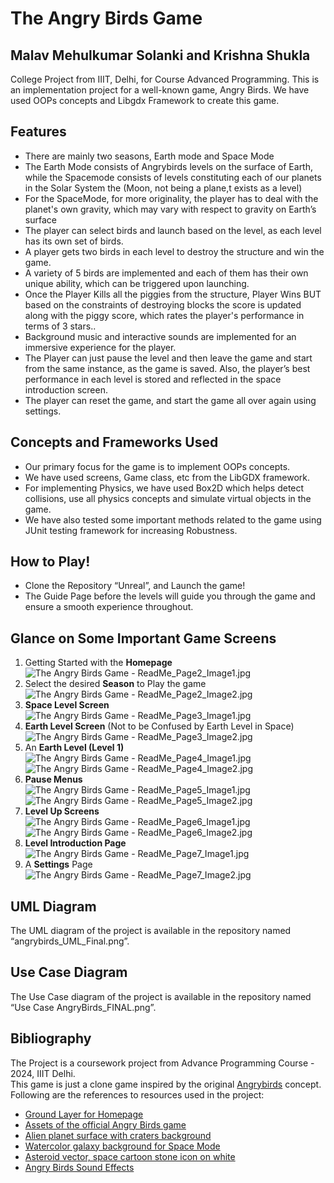 # **The Angry Birds Game**

## Malav Mehulkumar Solanki and Krishna Shukla

College Project from IIIT, Delhi, for Course Advanced Programming.
This is an implementation project for a well-known game, Angry Birds. We have used OOPs concepts and Libgdx Framework to create this game.

## **Features**

* There are mainly two seasons, Earth mode and Space Mode  
* The Earth Mode consists of Angrybirds levels on the surface of Earth, while the Spacemode consists of levels constituting each of our planets in the Solar System the (Moon, not being a plane,t exists as a level)  
* For the SpaceMode, for more originality, the player has to deal with the planet's own gravity, which may vary with respect to gravity on Earth’s surface  
* The player can select birds and launch based on the level, as each level has its own set of birds.  
* A player gets two birds in each level to destroy the structure and win the game.  
* A variety of 5 birds are implemented and each of them has their own unique ability, which can be triggered upon launching.  
* Once the Player Kills all the piggies from the structure, Player Wins BUT based on the constraints of destroying blocks the score is updated along with the piggy score, which rates the player's performance in terms of 3 stars..  
* Background music and interactive sounds are implemented for an immersive experience for the player.  
* The Player can just pause the level and then leave the game and start from the same instance, as the game is saved. Also, the player’s best performance in each level is stored and reflected in the space introduction screen.  
* The player can reset the game, and start the game all over again using settings.

## **Concepts and Frameworks Used**

* Our primary focus for the game is to implement OOPs concepts.  
* We have used screens, Game class, etc from the LibGDX framework.  
* For implementing Physics, we have used Box2D which helps detect collisions, use all physics concepts and simulate virtual objects in the game.  
* We have also tested some important methods related to the game using JUnit testing framework for increasing Robustness.

## **How to Play\!**

* Clone the Repository “Unreal”, and Launch the game\!  
* The Guide Page before the levels will guide you through the game and ensure a smooth experience throughout.

## **Glance on Some Important Game Screens**

1. Getting Started with the **Homepage**  
![The Angry Birds Game - ReadMe_Page2_Image1.jpg](ScreenShots%2FThe%20Angry%20Birds%20Game%20-%20ReadMe_Page2_Image1.jpg)
2. Select the desired **Season** to Play the game  
   ![The Angry Birds Game - ReadMe_Page2_Image2.jpg](ScreenShots%2FThe%20Angry%20Birds%20Game%20-%20ReadMe_Page2_Image2.jpg)  
3. **Space Level Screen**  
   ![The Angry Birds Game - ReadMe_Page3_Image1.jpg](ScreenShots%2FThe%20Angry%20Birds%20Game%20-%20ReadMe_Page3_Image1.jpg)  
4. **Earth Level Screen** (Not to be Confused by Earth Level in Space)  
    ![The Angry Birds Game - ReadMe_Page3_Image2.jpg](ScreenShots%2FThe%20Angry%20Birds%20Game%20-%20ReadMe_Page3_Image2.jpg) 
5. An **Earth Level (Level 1\)**  
   ![The Angry Birds Game - ReadMe_Page4_Image1.jpg](ScreenShots%2FThe%20Angry%20Birds%20Game%20-%20ReadMe_Page4_Image1.jpg)
![The Angry Birds Game - ReadMe_Page4_Image2.jpg](ScreenShots%2FThe%20Angry%20Birds%20Game%20-%20ReadMe_Page4_Image2.jpg) 
6. **Pause Menus**  
   ![The Angry Birds Game - ReadMe_Page5_Image1.jpg](ScreenShots%2FThe%20Angry%20Birds%20Game%20-%20ReadMe_Page5_Image1.jpg)
![The Angry Birds Game - ReadMe_Page5_Image2.jpg](ScreenShots%2FThe%20Angry%20Birds%20Game%20-%20ReadMe_Page5_Image2.jpg) 
7. **Level Up Screens**  
   ![The Angry Birds Game - ReadMe_Page6_Image1.jpg](ScreenShots%2FThe%20Angry%20Birds%20Game%20-%20ReadMe_Page6_Image1.jpg)
![The Angry Birds Game - ReadMe_Page6_Image2.jpg](ScreenShots%2FThe%20Angry%20Birds%20Game%20-%20ReadMe_Page6_Image2.jpg)  
8. **Level Introduction Page**  
![The Angry Birds Game - ReadMe_Page7_Image1.jpg](ScreenShots%2FThe%20Angry%20Birds%20Game%20-%20ReadMe_Page7_Image1.jpg) 
9. A **Settings** Page  
   ![The Angry Birds Game - ReadMe_Page7_Image2.jpg](ScreenShots%2FThe%20Angry%20Birds%20Game%20-%20ReadMe_Page7_Image2.jpg)

## **UML Diagram**

The UML diagram of the project is available in the repository named “angrybirds\_UML\_Final.png”.

## **Use Case Diagram**

The Use Case diagram of the project is available in the repository named “Use Case AngryBirds\_FINAL.png”.

## **Bibliography**

The Project is a coursework project from Advance Programming Course \- 2024, IIIT Delhi.  
This game is just a clone game inspired by the original [Angrybirds](https://www.angrybirds.com/) concept.  
Following are the references to resources used in the project:

* [Ground Layer for Homepage](https://www.freepik.com/premium-vector/soil-ground-with-layers-grass-roots-stones-earth-sections-cartoon-style-isolated-white_42830575.htm)  
* [Assets of the official Angry Birds game](https://angrybirds.fandom.com/wiki/)  
* [Alien planet surface with craters background](https://www.freepik.com/free-vector/alien-planet-surface-with-craters_158725403.htm#query=cartoon%20galaxy&position=20&from_view=keyword&track=ais_hybrid-rr-similar&uuid=8648e6ba-33e7-48b5-b9ec-58ccee870da5)  
* [Watercolor galaxy background for Space Mode](https://www.freepik.com/free-vector/watercolor-galaxy-background_22379925.htm#from_view=detail_alsolike)  
* [Asteroid vector, space cartoon stone icon on white](https://stock.adobe.com/in/search?filters%5Bcontent_type%3Aphoto%5D=1&filters%5Bcontent_type%3Aillustration%5D=1&filters%5Bcontent_type%3Azip_vector%5D=1&filters%5Bcontent_type%3Avideo%5D=1&filters%5Bcontent_type%3Atemplate%5D=1&filters%5Bcontent_type%3A3d%5D=1&filters%5Bcontent_type%3Aaudio%5D=0&filters%5Binclude_stock_enterprise%5D=0&filters%5Bis_editorial%5D=0&filters%5Bfree_collection%5D=0&filters%5Bcontent_type%3Aimage%5D=1&k=meteor+cartoon&order=relevance&native_visual_search=&similar_content_id=534227265&model_id=&serie_id=&find_similar_by=all&prevk=meteor+cartoon&search_page=1&search_type=visual-search-drag&get_facets=0&asset_id=534227265)  
* [Angry Birds Sound Effects](https://www.youtube.com/watch?v=aC7WmIg0-jE&list=PLOzq9UaUVwymzqFU0bNIGNpk11XYZdR8t&index=14&ab_channel=AngryTubeCommunityChannel)

